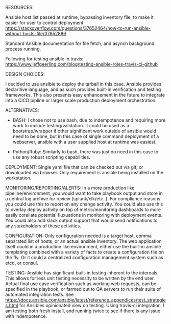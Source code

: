 RESOURCES:

Ansible host list passed at runtime, bypassing inventory file, to make it easier for user to control deployment:
https://stackoverflow.com/questions/37652464/how-to-run-ansible-without-hosts-file/37652886

Standard Ansible documentation for file fetch, and asynch background process running.

Following for testing ansible in travis:
https://www.jeffgeerling.com/blog/testing-ansible-roles-travis-ci-github

DESIGN CHOICES:

I decided to use ansible to deploy the tarball in this case.  Ansible provides declaritive language, and as such provides built-in verification and testing frameworks. This also presents easy enhancement in the future to integrate into a CICD pipline or larger scale production deployment orchestration.

ALTERNATIVES:

- BASH:  I chose not to use bash, due to indempotence and requiring more work to include testing/validation.  It could be used as a bootstrap/wrapper if other significant work outside of ansible would need to be done, but in this case of single command deployment of a webserver, ansible with a user supplied host at runtime was easiest.

- Python/Ruby:  Similarly to bash, there was just no need in this case to use any robust scripting capabilities.

DEPLOYMENT: Single yaml file that can be checked out via git, or downloaded via browser.  Only requirement is ansible being installed on the workstation.

MONITORING/REPORTING/ALERTS: In a more production like pipeline/environment, you would want to take playbook output and store in a central log archive for review (splunk/elk/etc..).  For compliance reasons you could use this to report on any change activity.  You could also use this to overlay deploy activity on top of metric/monitoring dashboards to more easily corellate potential fluxuations in monitoring with deployment events.  You could also add slack output support that would send notifications to any stakeholders of these activities.

CONFIGURATION:  Only configuration needed is a target host, comma separated list of hosts, or an actual ansible inventory.  The web application itself could in a production like environment, either use the built-in ansible templating combined with a variety of facts to create a configuration file on the fly.  Or it could a centralized configuration management system such as etcd, or consul.

TESTING: Ansible has significant built-in testing inherent to the internals. This allows for less unit testing necessity to be written by the end user.  Actual final use case verification such as working web requests, can be specified in the playbook, or farmed out to QA servers to run their suite of automated integration tests.  See https://docs.ansible.com/ansible/latest/reference_appendices/test_strategies.html for Ansibles opinionated view on testing. Using travis-ci integration, I am testing both fresh install, and running twice to see if there is any issue with indempotence.
